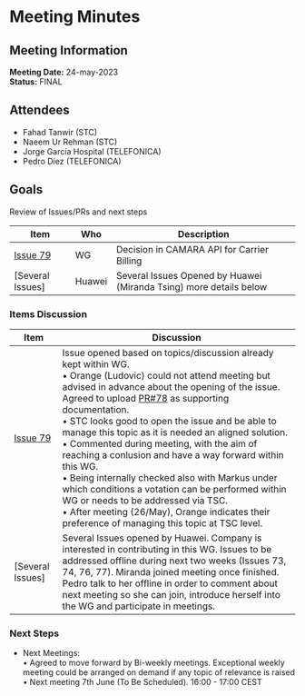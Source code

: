 # Meeting Minutes
## Meeting Information
**Meeting Date:** 24-may-2023<br/>
**Status:** FINAL

## Attendees
- Fahad Tanwir (STC)
- Naeem Ur Rehman (STC)
- Jorge García Hospital (TELEFONICA)
- Pedro Díez (TELEFONICA)


## Goals
Review of Issues/PRs and next steps</br>


Item | Who | Description
---- | ---- | ----
[Issue 79](https://github.com/camaraproject/CarrierBillingCheckOut/issues/79) | WG | Decision in CAMARA API for Carrier Billing
[Several Issues] | Huawei | Several Issues Opened by Huawei (Miranda Tsing) more details below


### Items Discussion

Item | Discussion
---- | ---- 
[Issue 79](https://github.com/camaraproject/CarrierBillingCheckOut/issues/79) | Issue opened based on topics/discussion already kept within WG.<br/> • Orange (Ludovic) could not attend meeting but advised in advance about the opening  of the issue. Agreed to upload [PR#78](https://github.com/camaraproject/CarrierBillingCheckOut/pull/78) as supporting documentation.<br/> • STC looks good to open the issue and be able to manage this topic as it is needed an aligned solution.<br/> • Commented during meeting, with the aim of reaching a conlusion and have a way forward within this WG.<br/> • Being internally checked also with Markus under which conditions a votation can be performed within WG or needs to be addressed via TSC.<br/> • After meeting (26/May), Orange indicates their preference of managing this topic at TSC level.
[Several Issues] | Several Issues opened by Huawei. Company is interested in contributing in this WG. Issues to be addressed offline during next two weeks (Issues 73, 74, 76, 77). Miranda joined meeting once finished. Pedro talk to her offline in order to comment about next meeting so she can join, introduce herself into the WG and participate in meetings. 


### Next Steps
- Next Meetings:<br/>
  • Agreed to move forward by Bi-weekly meetings. Exceptional weekly meeting could be arranged on demand if any topic of relevance is raised<br/>
	• Next meeting 7th June (To Be Scheduled). 16:00 - 17:00 CEST<br/>
